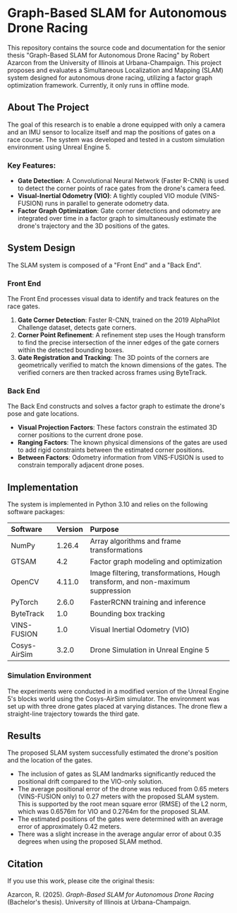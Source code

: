 # Graph-Based SLAM for Autonomous Drone Racing

This repository contains the source code and documentation for the senior thesis "Graph-Based SLAM for Autonomous Drone Racing" by Robert Azarcon from the University of Illinois at Urbana-Champaign. This project proposes and evaluates a Simultaneous Localization and Mapping (SLAM) system designed for autonomous drone racing, utilizing a factor graph optimization framework. Currently, it only runs in offline mode.

## About The Project

The goal of this research is to enable a drone equipped with only a camera and an IMU sensor to localize itself and map the positions of gates on a race course. The system was developed and tested in a custom simulation environment using Unreal Engine 5.

### Key Features:
* **Gate Detection**: A Convolutional Neural Network (Faster R-CNN) is used to detect the corner points of race gates from the drone's camera feed.
* **Visual-Inertial Odometry (VIO)**: A tightly coupled VIO module (VINS-FUSION) runs in parallel to generate odometry data.
* **Factor Graph Optimization**: Gate corner detections and odometry are integrated over time in a factor graph to simultaneously estimate the drone's trajectory and the 3D positions of the gates.

## System Design

The SLAM system is composed of a "Front End" and a "Back End".

### Front End
The Front End processes visual data to identify and track features on the race gates.

1. **Gate Corner Detection**: Faster R-CNN, trained on the 2019 AlphaPilot Challenge dataset, detects gate corners.
2. **Corner Point Refinement**: A refinement step uses the Hough transform to find the precise intersection of the inner edges of the gate corners within the detected bounding boxes.
3. **Gate Registration and Tracking**: The 3D points of the corners are geometrically verified to match the known dimensions of the gates. The verified corners are then tracked across frames using ByteTrack.

### Back End
The Back End constructs and solves a factor graph to estimate the drone's pose and gate locations.

* **Visual Projection Factors**: These factors constrain the estimated 3D corner positions to the current drone pose.
* **Ranging Factors**: The known physical dimensions of the gates are used to add rigid constraints between the estimated corner positions.
* **Between Factors**: Odometry information from VINS-FUSION is used to constrain temporally adjacent drone poses.

## Implementation

The system is implemented in Python 3.10 and relies on the following software packages:

| Software | Version | Purpose |
| :--- | :--- | :--- |
| NumPy | 1.26.4 | Array algorithms and frame transformations |
| GTSAM | 4.2 | Factor graph modeling and optimization |
| OpenCV | 4.11.0 | Image filtering, transformations, Hough transform, and non-maximum suppression |
| PyTorch | 2.6.0 | FasterRCNN training and inference |
| ByteTrack | 1.0 | Bounding box tracking |
| VINS-FUSION | 1.0 | Visual Inertial Odometry (VIO) |
| Cosys-AirSim | 3.2.0 | Drone Simulation in Unreal Engine 5 |

### Simulation Environment

The experiments were conducted in a modified version of the Unreal Engine 5's blocks world using the Cosys-AirSim simulator. The environment was set up with three drone gates placed at varying distances. The drone flew a straight-line trajectory towards the third gate.

## Results

The proposed SLAM system successfully estimated the drone's position and the location of the gates.

* The inclusion of gates as SLAM landmarks significantly reduced the positional drift compared to the VIO-only solution.
* The average positional error of the drone was reduced from 0.65 meters (VINS-FUSION only) to 0.27 meters with the proposed SLAM system. This is supported by the root mean square error (RMSE) of the L2 norm, which was 0.6576m for VIO and 0.2764m for the proposed SLAM.
* The estimated positions of the gates were determined with an average error of approximately 0.42 meters.
* There was a slight increase in the average angular error of about 0.35 degrees when using the proposed SLAM method.

## Citation

If you use this work, please cite the original thesis:

Azarcon, R. (2025). *Graph-Based SLAM for Autonomous Drone Racing* (Bachelor's thesis). University of Illinois at Urbana-Champaign.
